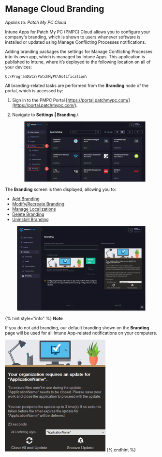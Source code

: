 # Manage Cloud Branding

_Applies to: Patch My PC Cloud_

Intune Apps for Patch My PC (PMPC) Cloud allows you to configure your company's branding, which is shown to users whenever software is installed or updated using Manage Conflicting Processes notifications.

Adding branding packages the settings for Manage Conflicting Processes into its own app, which is managed by Intune Apps. This application is published to Intune, where it’s deployed to the following location on all of your devices:

```
C:\ProgramData\PatchMyPC\Notification\
```

All branding-related tasks are performed from the **Branding** node of the portal, which is accessed by:

1. Sign in to the PMPC Portal [https://portal.patchmypc.com/](https://portal.patchmypc.com/).
2.  Navigate to **Settings | Branding**.\


    <figure><img src="../../../.gitbook/assets/image (1477).png" alt="Navigating to “Settings | Branding”"><figcaption></figcaption></figure>

The **Branding** screen is then displayed, allowing you to:

* [Add Branding](add-cloud-branding.md)
* [Modify/Recreate Branding](modify-recreate-cloud-branding.md)
* [Manage Localizations](manage-localizations-in-cloud.md)
* [Delete Branding](delete-cloud-branding.md)
* [Uninstall Branding](uninstall-cloud-branding.md)

<figure><img src="../../../.gitbook/assets/image (1478).png" alt="“Branding” screen"><figcaption></figcaption></figure>

{% hint style="info" %}
**Note**

If you do not add branding, our default branding shown on the **Branding** page will be used for all Intune App-related notifications on your computers.

![Default Intune Apps for Cloud branding](<../../../.gitbook/assets/image (1479).png>)
{% endhint %}
